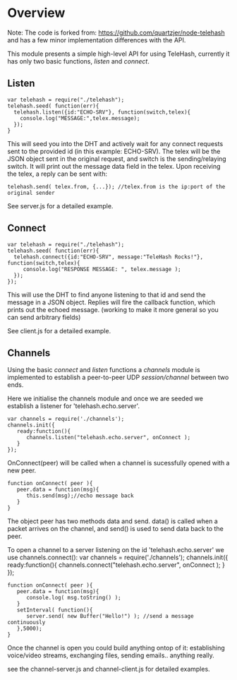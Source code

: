 # Overview

Note: The code is forked from: https://github.com/quartzjer/node-telehash and has a few minor implementation differences with the API.

This module presents a simple high-level API for using TeleHash, currently it has only two basic functions, *listen* and *connect*.

## Listen

    var telehash = require("./telehash");
    telehash.seed( function(err){
      telehash.listen({id:"ECHO-SRV"}, function(switch,telex){					
        console.log("MESSAGE:",telex.message);		
      });
    }

This will seed you into the DHT and actively wait for any connect requests sent to the provided id (in this example: ECHO-SRV). The telex will be the JSON object sent in the original request, and switch is the sending/relaying switch. It will print out the message data field in the telex. Upon receiving the telex, a reply can be sent with:

    telehash.send( telex.from, {...}); //telex.from is the ip:port of the original sender


See server.js for a detailed example.

## Connect

    var telehash = require("./telehash");
    telehash.seed( function(err){
      telehash.connect({id:"ECHO-SRV", message:"TeleHash Rocks!"}, function(switch,telex){		
         console.log("RESPONSE MESSAGE: ", telex.message );
      });
    });

This will use the DHT to find anyone listening to that id and send the message in a JSON object. Replies will fire the callback function, which prints out the echoed message. (working to make it more general so you can send arbitrary fields)

See client.js for a detailed example.

## Channels

Using the basic *connect* and *listen* functions a *channels* module is implemented to establish a peer-to-peer UDP *session/channel* between two ends.

Here we initialise the channels module and once we are seeded we establish a listener for 'telehash.echo.server'. 

    var channels = require('./channels');
    channels.init({
       ready:function(){
          channels.listen("telehash.echo.server", onConnect );
       }		
    });

OnConnect(peer) will be called when a channel is sucessfully opened with a new peer.

    function onConnect( peer ){
       peer.data = function(msg){
          this.send(msg);//echo message back	
       }
    }

The object peer has two methods data and send. data() is called when a packet arrives on the channel, and send() is used to send data back to the peer.

To open a channel to a server listening on the id 'telehash.echo.server' we use channels.connect():
    var channels = require('./channels');
    channels.init({
       ready:function(){
           channels.connect("telehash.echo.server", onConnect );
       }		
    });

    function onConnect( peer ){
       peer.data = function(msg){
          console.log( msg.toString() );
       }
       setInterval( function(){				
          server.send( new Buffer("Hello!") ); //send a message continuously 
       },5000);
    }

Once the channel is open you could build anything ontop of it: establishing voice/video streams, exchanging files, sending emails.. anything really.

see the channel-server.js and channel-client.js for detailed examples.


